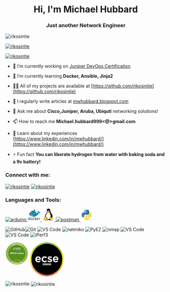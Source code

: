 <h1 align="center">Hi, I'm Michael Hubbard</h1>
<h3 align="center">Just another Network Engineer</h3>

<p align="left"> <img src="https://komarev.com/ghpvc/?username=rikosintie&label=Profile%20views&color=0e75b6&style=flat" alt="rikosintie" /> </p>

<p align="left"> <a href="https://github.com/ryo-ma/github-profile-trophy"><img src="https://github-profile-trophy.vercel.app/?username=rikosintie" alt="rikosintie" /></a> </p>

<p align="left"> <a href="https://twitter.com/rikosintie" target="blank"><img src="https://img.shields.io/twitter/follow/rikosintie?logo=twitter&style=for-the-badge" alt="rikosintie" /></a> </p>

- 🔭 I’m currently working on [Juniper DevOps Certification](https://github.com/rikosintie/Juniper-DevOps)

- 🌱 I’m currently learning **Docker, Ansible, Jinja2**

- 👨‍💻 All of my projects are available at [https://github.com/rikosintie](https://github.com/rikosintie)

- 📝 I regularly write articles at [mwhubbard.blogspot.com](mwhubbard.blogspot.com)

- 💬 Ask me about **Cisco,Juniper, Aruba, Ubiquti** networking solutions!

- 📫 How to reach me **Michael.hubbard999<@>gmail.com**

- 📄 Learn about my experiences [https://www.linkedin.com/in/mwhubbard/](https://www.linkedin.com/in/mwhubbard/)

- ⚡ Fun fact **You can liberate hydrogen from water with baking soda and a 9v battery!**

<h3 align="left">Connect with me:</h3>
<p align="left">
<a href="https://dev.to/rikosintie" target="blank"><img align="center" src="https://raw.githubusercontent.com/rahuldkjain/github-profile-readme-generator/master/src/images/icons/Social/devto.svg" alt="rikosintie" height="30" width="40" /></a>
<a href="https://twitter.com/rikosintie" target="blank"><img align="center" src="https://raw.githubusercontent.com/rahuldkjain/github-profile-readme-generator/master/src/images/icons/Social/twitter.svg" alt="rikosintie" height="30" width="40" /></a>
</p>

<h3 align="left">Languages and Tools:</h3>
<p align="left"> <a href="https://www.arduino.cc/" target="_blank" rel="noreferrer"> <img src="https://cdn.worldvectorlogo.com/logos/arduino-1.svg" alt="arduino" width="40" height="40"/> </a> <a href="https://www.docker.com/" target="_blank" rel="noreferrer"> <img src="https://raw.githubusercontent.com/devicons/devicon/master/icons/docker/docker-original-wordmark.svg" alt="docker" width="40" height="40"/> </a> <a href="https://www.linux.org/" target="_blank" rel="noreferrer"> <img src="https://raw.githubusercontent.com/devicons/devicon/master/icons/linux/linux-original.svg" alt="linux" width="40" height="40"/> </a> <a href="https://postman.com" target="_blank" rel="noreferrer"> <img src="https://www.vectorlogo.zone/logos/getpostman/getpostman-icon.svg" alt="postman" width="40" height="40"/> </a> <a href="https://www.python.org" target="_blank" rel="noreferrer"> <img src="https://raw.githubusercontent.com/devicons/devicon/master/icons/python/python-original.svg" alt="python" width="40" height="40"/> </a> </p>

<img src="https://img.shields.io/badge/GitHub-Orange?style=for-the-badge" alt="GitHub" data-canonical-src="https://img.shields.io/badge/GitHub-Orange?style=for-the-badge;logoColor=white" style="max-width: 95%;"><img src="https://camo.githubusercontent.com/324ecb8e3920e6c4826b60f2afd553c8a1b6ea87782030de0eaa65bb8c8b2919/68747470733a2f2f696d672e736869656c64732e696f2f62616467652f2d4769742d4630353033323f7374796c653d666f722d7468652d6261646765266c6f676f3d676974266c6f676f436f6c6f723d7768697465" alt="Git" data-canonical-src="https://img.shields.io/badge/-Git-F05032?style=for-the-badge&amp;logo=git&amp;logoColor=white" style="max-width: 95%;">
<img src="https://img.shields.io/badge/VS Code-blue?style=for-the-badge" alt="VS Code" data-canonical-src="https://img.shields.io/badge/VS-Code-blue?style=for-the-badge;logoColor=white" style="max-width: 100%;">
<img src="https://img.shields.io/badge/netmiko-brightgreen?style=for-the-badge" alt="netmiko" data-canonical-src="https://img.shields.io/badge/netmiko-brightgreen?style=for-the-badge;logoColor=white" style="max-width: 100%;">
<img src="https://img.shields.io/badge/PyEZ-Orange?style=for-the-badge" alt="PyEZ" data-canonical-src="https://img.shields.io/badge/PyEZ-Orange?style=for-the-badge;logoColor=white" style="max-width: 100%;">
<img src="https://img.shields.io/badge/nmap-important?style=for-the-badge" alt="nmap" data-canonical-src="https://img.shields.io/badge/nmap-important?style=for-the-badge;logoColor=white" style="max-width: 100%;">
<img src="https://img.shields.io/badge/PowerShell-yellow?style=for-the-badge" alt="VS Code" data-canonical-src="https://img.shields.io/badge/nmap-yellow?style=for-the-badge;logoColor=white" style="max-width: 100%;">
<img src="https://img.shields.io/badge/WireShark-green?style=for-the-badge" alt="VS Code" data-canonical-src="https://img.shields.io/badge/-nmap-green?style=for-the-badge;logoColor=white" style="max-width: 100%;">
<img src="https://img.shields.io/badge/iPerf3-Orange?style=for-the-badge" alt="iPerf3" data-canonical-src="https://img.shields.io/badge/iPerf3-Orange?style=for-the-badge;logoColor=white" style="max-width: 100%;">  


<p><img align="left" src="https://github.com/rikosintie/rikosintie/blob/main/images/juniper-certified-jncia-204px.png" alt="rikosintie" /></p>

<p>&nbsp;<img align="center" src="https://github.com/rikosintie/rikosintie/blob/main/images/ecse-design.108.png" alt="rikosintie" /></p>

<p><img align="left" src="https://github-readme-stats.vercel.app/api/top-langs?username=rikosintie&show_icons=true&locale=en&layout=compact" alt="rikosintie" /></p>

<p>&nbsp;<img align="center" src="https://github-readme-stats.vercel.app/api?username=rikosintie&show_icons=true&locale=en" alt="rikosintie" /></p>
